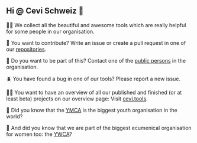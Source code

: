 ## Hi @ Cevi Schweiz 👋

🙋‍♀️  We collect all the beautiful and awesome tools which are really helpful for some people in our organisation.

🌈  You want to contribute? Write an issue or create a pull request in one of our [repositories](https://github.com/orgs/cevi/repositories).

💪  Do you want to be part of this? Contact one of the [public persons](https://github.com/orgs/cevi/people) in the organisation.

🪲  You have found a bug in one of our tools? Please report a new issue.

👩‍💻  You want to have an overview of all our published and finished (or at least beta) projects on our overview page: Visit [cevi.tools](https://cevi.tools).

🍿  Did you know that the [YMCA](https://www.ymca.int/) is the biggest youth organisation in the world?

🍿  And did you know that we are part of the biggest ecumenical organisation for women too: the [YWCA](https://www.worldywca.org/)?
